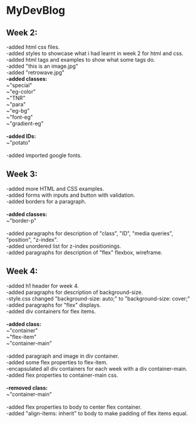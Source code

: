 # MyDevBlog
## Week 2:
-added html css files.\
-added styles to showcase what i had learnt in week 2 for html and css.\
-added html tags and examples to show what some tags do.\
-added "this is an image.jpg"\
-added "retrowave.jpg"\
**-added classes:**\
~"special"\
~"eg-color"\
~"TNR"\
~"para"\
~"eg-bg"\
~"font-eg"\
~"gradient-eg"\
\
**-added IDs:**\
~"potato"\
\
-added imported google fonts.

## Week 3:
-added more HTML and CSS examples.\
-added forms with inputs and button with validation.\
-added borders for a paragraph.\
\
**-added classes:**\
~"border-p"\
\
-added paragraphs for description of "class", "ID", "media queries", "position", "z-index".\
-added unordered list for z-index positionings.\
-added paragraphs for description of "flex" flexbox, wireframe.

## Week 4:
-added h1 header for week 4.\
-added paragraphs for description of background-size.\
-style.css changed "background-size: auto;" to "background-size: cover;"\
-added paragraphs for "flex" displays.\
-added div containers for flex items.\
\
**-added class:**\
~"container"\
~"flex-item"\
~"container-main"\
\
-added paragraph and image in div container.\
-added some flex properties to flex-item.\
-encapsulated all div containers for each week with a div container-main.\
-added flex properties to container-main css.\
\
**-removed class:**\
~"container-main"\
\
-added flex properties to body to center flex container.\
-added "align-items: inherit" to body to make padding of flex items equal.